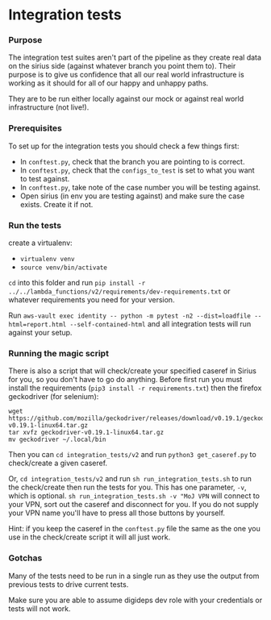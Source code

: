 # Integration tests

### Purpose

The integration test suites aren't part of the pipeline as they create real data on the sirius side
(against whatever branch you point them to). Their purpose is to give us confidence that all our real world
infrastructure is working as it should for all of our happy and unhappy paths.

They are to be run either locally against our mock or against real world infrastructure (not live!).

### Prerequisites

To set up for the integration tests you should check a few things first:

 - In `conftest.py`, check that the branch you are pointing to is correct.
 - In `conftest.py`, check that the `configs_to_test` is set to what you want to test against.
 - In `conftest.py`, take note of the case number you will be testing against.
 - Open sirius (in env you are testing against) and make sure the case exists. Create it if not.

 ### Run the tests
 create a virtualenv:

 - `virtualenv venv`
 - `source venv/bin/activate`

 `cd` into this folder and run `pip install -r ../../lambda_functions/v2/requirements/dev-requirements.txt` or
 whatever requirements you need for your version.

 Run `aws-vault exec identity -- python -m pytest -n2 --dist=loadfile --html=report.html --self-contained-html` and all integration tests will run against your setup.

### Running the magic script

There is also a script that will check/create your specified caseref in Sirius for you, so you don't have to go do anything.
Before first run you must install the requirements (`pip3 install -r requirements.txt`) then the firefox geckodriver (for selenium):
```
wget https://github.com/mozilla/geckodriver/releases/download/v0.19.1/geckodriver-v0.19.1-linux64.tar.gz
tar xvfz geckodriver-v0.19.1-linux64.tar.gz
mv geckodriver ~/.local/bin
```

Then you can `cd integration_tests/v2` and run `python3 get_caseref.py` to check/create a given caseref.

Or, `cd integration_tests/v2` and run `sh run_integration_tests.sh` to run the check/create then run the tests for you.
This has one parameter, `-v`, which is optional. `sh run_integration_tests.sh -v "MoJ VPN` will connect to your VPN, sort out the caseref
and disconnect for you. If you do not supply your VPN name you'll have to press all those buttons by yourself.

Hint: if you keep the caseref in the `conftest.py` file the same as the one you use in the check/create script it will all just work.


 ### Gotchas

 Many of the tests need to be run in a single run as they use the output from previous tests to drive current tests.

 Make sure you are able to assume digideps dev role with your credentials or tests will not work.
